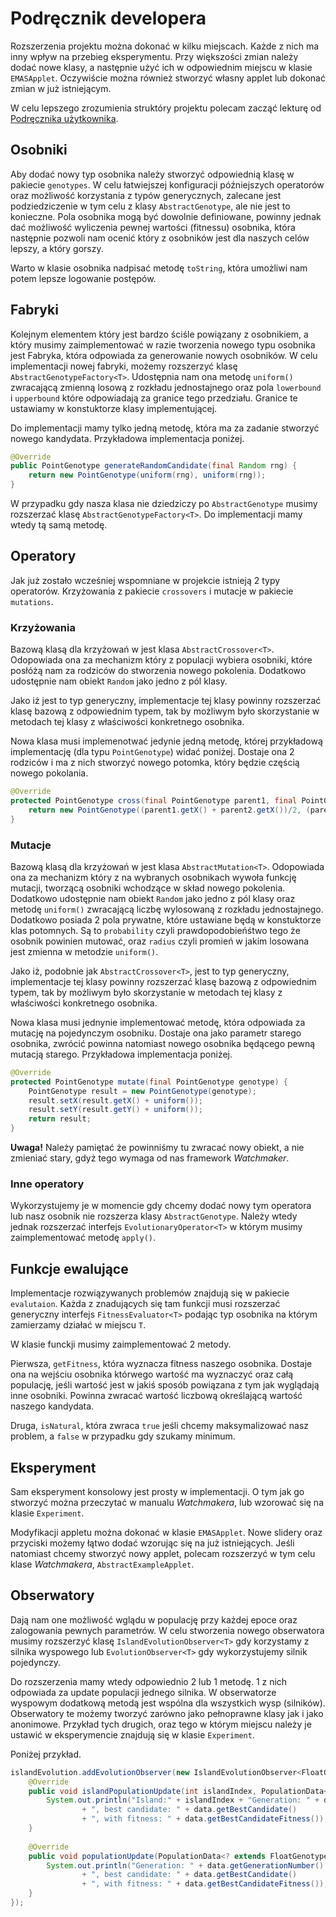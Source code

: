 # Podręcznik developera


Rozszerzenia projektu można dokonać w kilku miejscach. Każde z nich ma inny wpływ na przebieg eksperymentu. 
Przy większości zmian należy dodać nowe klasy, a następnie użyć ich w odpowiednim miejscu w klasie `EMASApplet`.
Oczywiście można również stworzyć własny applet lub dokonać zmian w już istniejącym. 

W celu lepszego zrozumienia struktóry projektu polecam zacząć lekturę od [Podręcznika użytkownika](user_guide.md).

## Osobniki

Aby dodać nowy typ osobnika należy stworzyć odpowiednią klasę w pakiecie `genotypes`.
W celu łatwiejszej konfiguracji późniejszych operatorów oraz możliwość korzystania z typów generycznych, zalecane jest
podziedziczenie w tym celu z klasy `AbstractGenotype`, ale nie jest to konieczne. Pola osobnika mogą być dowolnie 
definiowane, powinny jednak dać możliwość wyliczenia pewnej wartości (fitnessu) osobnika, która następnie pozwoli nam 
ocenić który z osobników jest dla naszych celów lepszy, a który gorszy. 
 
Warto w klasie osobnika nadpisać metodę `toString`, która umożliwi nam potem lepsze logowanie postępów.

## Fabryki

Kolejnym elementem który jest bardzo ściśle powiązany z osobnikiem, a który musimy zaimplementować w razie tworzenia
nowego typu osobnika jest Fabryka, która odpowiada za generowanie nowych osobników. W celu implementacji nowej fabryki,
możemy rozszerzyć klasę `AbstractGenotypeFactory<T>`. Udostępnia nam ona metodę `uniform()` zwracającą zmienną losową 
z rozkładu jednostajnego oraz pola `lowerbound` i `upperbound` które odpowiadają za granice tego przedziału. Granice
te ustawiamy w konstuktorze klasy implementującej.

Do implementacji mamy tylko jedną metodę, która ma za zadanie stworzyć nowego kandydata.
Przykładowa implementacja poniżej.
```java
@Override
public PointGenotype generateRandomCandidate(final Random rng) {
    return new PointGenotype(uniform(rng), uniform(rng));
}
```

W przypadku gdy nasza klasa nie dziedziczy po `AbstractGenotype` musimy rozszerzać klasę `AbstractGenotypeFactory<T>`.
Do implementacji mamy wtedy tą samą metodę.

## Operatory

Jak już zostało wcześniej wspomniane w projekcie istnieją 2 typy operatorów. Krzyżowania z pakiecie `crossovers` 
i mutacje w pakiecie `mutations`. 

### Krzyżowania

Bazową klasą dla krzyżowań w  jest klasa `AbstractCrossover<T>`. Odopowiada ona za mechanizm który z populacji wybiera 
osobniki, które posłóżą nam za rodziców do stworzenia nowego pokolenia. Dodatkowo udostępnie nam obiekt `Random` jako
jedno z pól klasy.

Jako iż jest to typ generyczny, implementacje tej klasy powinny rozszerzać klasę bazową z odpowiednim typem, tak by
możliwym było skorzystanie w metodach tej klasy z właściwości konkretnego osobnika. 

Nowa klasa musi implemenotwać jedynie jedną metodę, której przykładową implementację (dla typu `PointGenotype`) 
widać poniżej. Dostaje ona 2 rodziców i ma z nich stworzyć nowego potomka, który będzie częścią nowego pokolania.
```java
@Override
protected PointGenotype cross(final PointGenotype parent1, final PointGenotype parent2) {
    return new PointGenotype((parent1.getX() + parent2.getX())/2, (parent1.getY() + parent2.getY())/2);
}
```

### Mutacje

Bazową klasą dla krzyżowań w  jest klasa `AbstractMutation<T>`. Odopowiada ona za mechanizm który z na wybranych osobnikach
wywoła funkcję mutacji, tworzącą osobniki wchodzące w skład nowego pokolenia. Dodatkowo udostępnie nam obiekt `Random` 
jako jedno z pól klasy oraz metodę `uniform()` zwracającą liczbę wylosowaną z rozkładu jednostajnego. Dodatkowo posiada
2 pola prywatne, które ustawiane będą w konstuktorze klas potomnych. Są to `probability` czyli prawdopodobieńśtwo tego 
że osobnik powinien mutować, oraz `radius` czyli promień w jakim losowana jest zmienna w metodzie `uniform()`.

Jako iż, podobnie jak `AbstractCrossover<T>`, jest to typ generyczny, implementacje tej klasy powinny rozszerzać klasę 
bazową z odpowiednim typem, tak by możliwym było skorzystanie w metodach tej klasy z właściwości konkretnego osobnika. 

Nowa klasa musi jednynie implementować metodę, która odpowiada za mutację na pojedynczym osobniku.
Dostaje ona jako parametr starego osobnika, zwrócić powinna natomiast nowego osobnika będącego pewną mutacją starego.
Przykładowa implementacja poniżej.
```java
@Override
protected PointGenotype mutate(final PointGenotype genotype) {
    PointGenotype result = new PointGenotype(genotype);
    result.setX(result.getX() + uniform());
    result.setY(result.getY() + uniform());
    return result;
}
```


**Uwaga!** Należy pamiętać że powinniśmy tu zwracać nowy obiekt, a nie zmieniać stary, gdyż tego wymaga od nas 
framework _Watchmaker_.

### Inne operatory

Wykorzystujemy je w momencie gdy chcemy dodać nowy tym operatora lub nasz osobnik nie rozszerza klasy `AbstractGenotype`.
Należy wtedy jednak rozszerzać interfejs `EvolutionaryOperator<T>` w którym musimy zaimplementować metodę `apply()`.

## Funkcje ewalujące

Implementacje rozwiązywanych problemów znajdują się w pakiecie `evalutaion`. Każda z znadujących się tam funkcji musi
rozszerzać generyczny interfejs `FitnessEvaluator<T>` podając typ osobnika na którym zamierzamy działać w miejscu `T`.

W klasie funckji musimy zaimplementować 2 metody.
 
Pierwsza, `getFitness`, która wyznacza fitness naszego osobnika. Dostaje ona na wejściu osobnika którwego wartość ma 
wyznaczyć oraz całą populację, jeśli wartość jest w jakiś sposób powiązana z tym jak wyglądają inne osobniki. Powinna 
zwracać wartość liczbową określającą wartość naszego kandydata. 

Druga, `isNatural`, która zwraca `true` jeśli chcemy maksymalizować nasz problem, a `false` w przypadku gdy szukamy 
minimum.

## Eksperyment

Sam eksperyment konsolowy jest prosty w implementacji. O tym jak go stworzyć można przeczytać w manualu _Watchmakera_,
lub wzorować się na klasie `Experiment`. 

Modyfikacji appletu można dokonać w klasie `EMASApplet`. Nowe slidery oraz przyciski możemy łątwo dodać wzorując się 
na już istniejących. Jeśli natomiast chcemy stworzyć nowy applet, polecam rozszerzyć w tym celu klase _Watchmakera_, 
`AbstractExampleApplet`.

## Obserwatory

Dają nam one możliwość wglądu w populację przy każdej epoce oraz zalogowania pewnych parametrów. W celu stworzenia 
nowego obserwatora musimy rozszerzyć klasę `IslandEvolutionObserver<T>` gdy korzystamy z silnika wyspowego
lub `EvolutionObserver<T>` gdy wykorzystujemy silnik pojedynczy. 

Do rozszerzenia mamy wtedy odpowiednio 2 lub 1 metodę. 1 z nich odpowiada za update populacji jednego silnika.
W obserwatorze wyspowym dodatkową metodą jest wspólna dla wszystkich wysp (silników).
Obserwatory te możemy tworzyć zarówno jako pełnoprawne klasy jak i jako anonimowe. Przykład tych drugich, oraz tego w
którym miejscu należy je ustawić w eksperymencie znajdują się w klasie `Experiment`.

Poniżej przykład.
```java
islandEvolution.addEvolutionObserver(new IslandEvolutionObserver<FloatGenotype>() {
    @Override
    public void islandPopulationUpdate(int islandIndex, PopulationData<? extends FloatGenotype> data) {
        System.out.println("Island:" + islandIndex + "Generation: " + data.getGenerationNumber()
                + ", best candidate: " + data.getBestCandidate()
                + ", with fitness: " + data.getBestCandidateFitness());
    }
    
    @Override
    public void populationUpdate(PopulationData<? extends FloatGenotype> data) {
        System.out.println("Generation: " + data.getGenerationNumber()
                + ", best candidate: " + data.getBestCandidate()
                + ", with fitness: " + data.getBestCandidateFitness());
    }
});
```